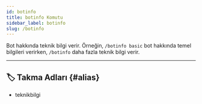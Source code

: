 ```yaml
---
id: botinfo
title: botinfo Komutu
sidebar_label: botinfo
slug: /botinfo
---
```

Bot hakkında teknik bilgi verir. Örneğin, `/botinfo basic` bot hakkında temel bilgileri verirken, `/botinfo` daha fazla teknik bilgi verir.

---

## 🏷️ Takma Adları {#alias}

- teknikbilgi
